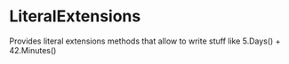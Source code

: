 LiteralExtensions
=================

Provides literal extensions methods that allow to write stuff like 5.Days() + 42.Minutes()